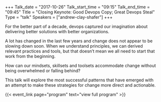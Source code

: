 +++
Talk_date = "2017-10-26"
Talk_start_time = "09:15"
Talk_end_time = "09:45"
Title = "Closing Keynote: Good Devops Copy; Great Devops Steal"
Type = "talk"
Speakers = ["andrew-clay-shafer"]
+++

For the better part of a decade, devops captured our imagination about delivering better solutions with better organizations.

A lot has changed in the last few years and change does not appear to be slowing down soon. When we understand principles, we can derived relevant practices and tools, but that doesn’t mean we all need to start that work from the beginning.

How can our mindsets, skillsets and toolsets accommodate change without being overwhelmed or falling behind?

This talk will explore the most successful patterns that have emerged with an attempt to make these strategies for change more direct and actionable.

{{< event_link page="program" text="view full program" >}}
